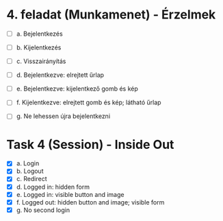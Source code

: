 # 4. feladat (Munkamenet) - Érzelmek

- [ ] a. Bejelentkezés
- [ ] b. Kijelentkezés
- [ ] c. Visszairányítás
- [ ] d. Bejelentkezve: elrejtett űrlap
- [ ] e. Bejelentkezve: kijelentkező gomb és kép
- [ ] f. Kijelentkezve: elrejtett gomb és kép; látható űrlap
- [ ] g. Ne lehessen újra bejelentkezni


# Task 4 (Session) - Inside Out

- [X] a. Login
- [X] b. Logout
- [X] c. Redirect
- [X] d. Logged in: hidden form
- [X] e. Logged in: visible button and image
- [X] f. Logged out: hidden button and image; visible form
- [X] g. No second login